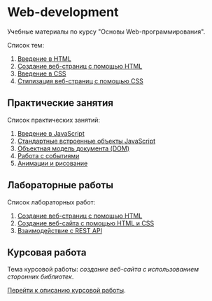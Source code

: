 # Web-development

Учебные материалы по курсу "Основы Web-программирования".

Список тем:
1. [Введение в HTML](01-HTML-1)
2. [Создание веб-страниц с помощью HTML](02-HTML-2)
3. [Введение в CSS](04-CSS-1)
4. [Стилизация веб-страниц с помощью CSS](05-CSS-2)

## Практические занятия

Список практических занятий:
1. [Введение в JavaScript](practice/01-introduction-to-js/README.md)
2. [Стандартные встроенные объекты JavaScript](practice/02-standard-objects/README.md)
3. [Объектная модель документа (DOM)](practice/03-dom/README.md)
4. [Работа с событиями](practice/04-events/README.md)
5. [Анимации и рисование](practice/05-animation-canvas/README.md)

## Лабораторные работы

Список лабораторных работ:
1. [Создание веб-страниц с помощью HTML](labs/lab1.md)
2. [Создание веб-сайта с помощью HTML и CSS](labs/lab2.md)
3. [Взаимодействие с REST API](labs/lab3/README.md)

## Курсовая работа

Тема курсовой работы: *создание веб-сайта с использованием сторонних библиотек*.

[Перейти к описанию курсовой работы](final/README.md).